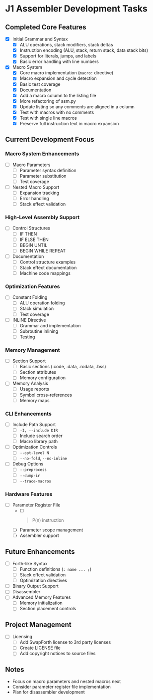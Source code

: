 # J1 Assembler Development Tasks

## Completed Core Features
- [x] Initial Grammar and Syntax
  - [x] ALU operations, stack modifiers, stack deltas
  - [x] Instruction encoding (ALU, stack, return stack, data stack bits)
  - [x] Support for literals, jumps, and labels
  - [x] Basic error handling with line numbers

- [x] Macro System
  - [x] Core macro implementation (`macro:` directive)
  - [x] Macro expansion and cycle detection
  - [x] Basic test coverage
  - [x] Documentation
  - [x] Add a macro column to the listing file
  - [x] More refactoring of asm.py
  - [x] Update listing so any comments are aligned in a column
  - [x] Test with macros with no comments
  - [x] Test with single line macros
  - [x] Preserve full instruction text in macro expansion

## Current Development Focus

### Macro System Enhancements
- [ ] Macro Parameters
  - [ ] Parameter syntax definition
  - [ ] Parameter substitution
  - [ ] Test coverage
- [ ] Nested Macro Support
  - [ ] Expansion tracking
  - [ ] Error handling
  - [ ] Stack effect validation

### High-Level Assembly Support
- [ ] Control Structures
  - [ ] IF THEN
  - [ ] IF ELSE THEN
  - [ ] BEGIN UNTIL
  - [ ] BEGIN WHILE REPEAT
- [ ] Documentation
  - [ ] Control structure examples
  - [ ] Stack effect documentation
  - [ ] Machine code mappings

### Optimization Features
- [ ] Constant Folding
  - [ ] ALU operation folding
  - [ ] Stack simulation
  - [ ] Test coverage
- [ ] INLINE Directive
  - [ ] Grammar and implementation
  - [ ] Subroutine inlining
  - [ ] Testing

### Memory Management
- [ ] Section Support
  - [ ] Basic sections (.code, .data, .rodata, .bss)
  - [ ] Section attributes
  - [ ] Memory configuration
- [ ] Memory Analysis
  - [ ] Usage reports
  - [ ] Symbol cross-references
  - [ ] Memory maps

### CLI Enhancements
- [ ] Include Path Support
  - [ ] `-I, --include DIR`
  - [ ] Include search order
  - [ ] Macro library path
- [ ] Optimization Controls
  - [ ] `--opt-level N`
  - [ ] `--no-fold`, `--no-inline`
- [ ] Debug Options
  - [ ] `--preprocess`
  - [ ] `--dump-ir`
  - [ ] `--trace-macros`

### Hardware Features
- [ ] Parameter Register File
  - [ ] >P(n) instruction
  - [ ] Parameter scope management
  - [ ] Assembler support

## Future Enhancements
- [ ] Forth-like Syntax
  - [ ] Function definitions (`: name ... ;`)
  - [ ] Stack effect validation
  - [ ] Optimization directives
- [ ] Binary Output Support
- [ ] Disassembler
- [ ] Advanced Memory Features
  - [ ] Memory initialization
  - [ ] Section placement controls

## Project Management
- [ ] Licensing
  - [ ] Add SwapForth license to 3rd party licenses
  - [ ] Create LICENSE file
  - [ ] Add copyright notices to source files

## Notes
- Focus on macro parameters and nested macros next
- Consider parameter register file implementation
- Plan for disassembler development